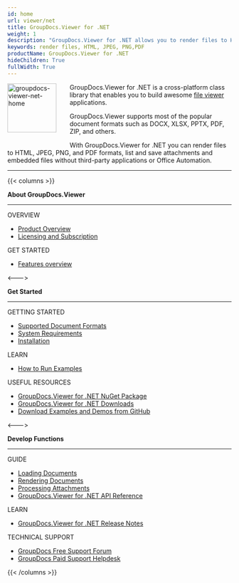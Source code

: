 ```yaml
---
id: home
url: viewer/net
title: GroupDocs.Viewer for .NET
weight: 1
description: "GroupDocs.Viewer for .NET allows you to render files to HTML, JPEG, PNG, and PDF formats, list and save attachments and embedded files without third-party applications or Office Automation."
keywords: render files, HTML, JPEG, PNG,PDF
productName: GroupDocs.Viewer for .NET
hideChildren: True
fullWidth: True
---
```

<img src="/viewer/net/images/home.png" alt="groupdocs-viewer-net-home" align="left" style="width:110px; margin: 0 30px 30px 0"/>

GroupDocs.Viewer for .NET is a cross-platform class library that enables you to build awesome [file viewer](https://en.wikipedia.org/wiki/File_viewer) applications.

GroupDocs.Viewer supports most of the popular document formats such as DOCX, XLSX, PPTX, PDF, ZIP, and others.

With GroupDocs.Viewer for .NET you can render files to HTML, JPEG, PNG, and PDF formats, list and save attachments and embedded files without third-party applications or Office Automation.

------

{{< columns >}}
<p><b>About GroupDocs.Viewer</b></p>
<hr><p>OVERVIEW</p></hr>
<ul>
	<li><a href='{{< ref "product-overview" >}}'>Product Overview</a></li>
	<li><a href='{{< ref "viewer/net/getting-started/licensing-and-subscription" >}}'>Licensing and Subscription</a></li>
</ul>            
<p>GET STARTED</p>
<ul>
	<li><a href='{{< ref "/viewer/net/getting-started/features-overview" >}}'>Features overview</a></li>
</ul>

<--->

<p><b>Get Started</b></p>
<hr><p>GETTING STARTED</p></hr>
<ul>
	<li><a href='{{< ref "viewer/net/getting-started/supported-document-formats.md" >}}'>Supported Document Formats</a></li>
	<li><a href='{{< ref "viewer/net/getting-started/system-requirements.md" >}}'>System Requirements</a></li>
	<li><a href='{{< ref "viewer/net/getting-started/installation.md" >}}'>Installation</a></li>
</ul>
<p>LEARN</p>
<ul>
	<li><a href='{{< ref "viewer/net/getting-started/how-to-run-examples" >}}'>How to Run Examples</a></li>
</ul>
<p>USEFUL RESOURCES</p>
<ul>
	<li><a href="https://www.nuget.org/packages/GroupDocs.Viewer/">GroupDocs.Viewer for .NET NuGet Package</a></li>
	</li><li><a href="https://downloads.groupdocs.com/viewer/net">GroupDocs.Viewer for .NET Downloads</a></li>
	<li><a href="https://github.com/groupdocs-viewer/GroupDocs.Viewer-for-.NET">Download Examples and Demos from GitHub</a></li>
</ul>

<--->

<p><b>Develop Functions</b></p>
<hr><p>GUIDE</p></hr>
<ul>
	<li><a href='{{< ref "viewer/net/developer-guide/loading-documents" >}}'>Loading Documents</a></li>
	<li><a href='{{< ref "viewer/net/developer-guide/rendering-documents" >}}'>Rendering Documents</a></li>
	<li><a href='{{< ref "viewer/net/developer-guide/processing-attachments" >}}'>Processing Attachments</a></li>
	<li><a href="https://apireference.groupdocs.com/viewer/net">GroupDocs.Viewer for .NET API Reference</a></li>
</ul>
<p>LEARN</p>
<ul>
	<li><a href='{{< ref "viewer/net/release-notes" >}}'>GroupDocs.Viewer for .NET Release Notes</a></li>
</ul>
<p>TECHNICAL SUPPORT</p>
<ul>
	<li><a href="https://forum.groupdocs.com/">GroupDocs Free Support Forum</a></li>
	<li><a href="https://helpdesk.groupdocs.com/">GroupDocs Paid Support Helpdesk</a></li>
</ul>

{{< /columns >}}
